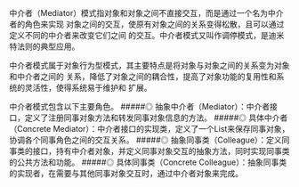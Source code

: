 中介者（Mediator）模式指对象和对象之间不直接交互，而是通过一个名为中介者的角色来实现
对象之间的交互，使原有对象之间的关系变得松散，且可以通过定义不同的中介者来改变它们之间
的交互。中介者模式又叫作调停模式，是迪米特法则的典型应用。

中介者模式属于对象行为型模式，其主要特点是将对象与对象之间的关系变为对象和中介者之间的
关系，降低了对象之间的耦合性，提高了对象功能的复用性和系统的灵活性，使得系统易于维护和
扩展。

中介者模式包含以下主要角色。
#####◎ 抽象中介者（Mediator）：中介者接口，定义了注册同事对象方法和转发同事对象信息的方法。
#####◎ 具体中介者（Concrete Mediator）：中介者接口的实现类，定义了一个List来保存同事对象，协调各个同事角色之间的交互关系。
#####◎ 抽象同事类（Colleague）：定义同事类的接口，持有中介者对象，并定义同事对象交互的抽象方法，同时实现同事类的公共方法和功能。
#####◎ 具体同事类（Concrete Colleague）：抽象同事类的实现者，在需要与其他同事对象交互时，通过中介者对象来完成。